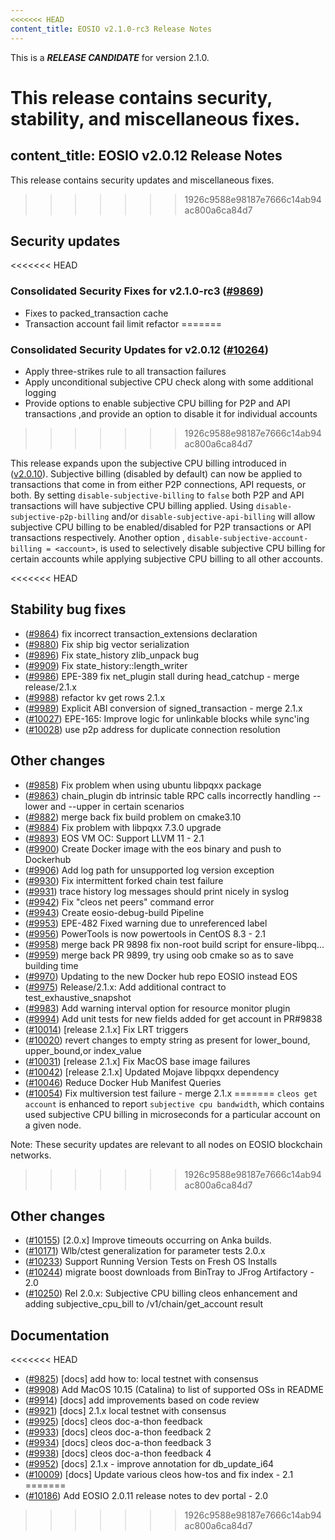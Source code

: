 ```yaml
---
<<<<<<< HEAD
content_title: EOSIO v2.1.0-rc3 Release Notes
---
```


This is a ***RELEASE CANDIDATE*** for version 2.1.0.

This release contains security, stability, and miscellaneous fixes.
=======
content_title: EOSIO v2.0.12 Release Notes
---

This release contains security updates and miscellaneous fixes.
>>>>>>> 1926c9588e98187e7666c14ab94ac800a6ca84d7

## Security updates

<<<<<<< HEAD
### Consolidated Security Fixes for v2.1.0-rc3 ([#9869](https://github.com/EOSIO/eos/pull/9869))
- Fixes to packed_transaction cache
- Transaction account fail limit refactor
=======
### Consolidated Security Updates for v2.0.12 ([#10264](https://github.com/EOSIO/eos/pull/10264))
- Apply three-strikes rule to all transaction failures
- Apply unconditional subjective CPU check along with some additional logging
- Provide options to enable subjective CPU billing for P2P and API transactions ,and provide an option to disable it for individual accounts
>>>>>>> 1926c9588e98187e7666c14ab94ac800a6ca84d7

This release expands upon the subjective CPU billing introduced in ([v2.0.10](https://github.com/EOSIO/eos/tree/v2.0.10)). Subjective billing (disabled by default) can now be applied to transactions that come in from either P2P connections, API requests, or both. By setting `disable-subjective-billing` to `false` both P2P and API transactions will have subjective CPU billing applied. Using `disable-subjective-p2p-billing` and/or `disable-subjective-api-billing` will allow subjective CPU billing to be enabled/disabled for P2P transactions or API transactions respectively. Another option , `disable-subjective-account-billing = <account>`, is used to selectively disable subjective CPU billing for certain accounts while applying subjective CPU billing to all other accounts.

<<<<<<< HEAD
## Stability bug fixes
- ([#9864](https://github.com/EOSIO/eos/pull/9864)) fix incorrect transaction_extensions declaration
- ([#9880](https://github.com/EOSIO/eos/pull/9880)) Fix ship big vector serialization
- ([#9896](https://github.com/EOSIO/eos/pull/9896)) Fix state_history zlib_unpack bug
- ([#9909](https://github.com/EOSIO/eos/pull/9909)) Fix state_history::length_writer
- ([#9986](https://github.com/EOSIO/eos/pull/9986)) EPE-389 fix net_plugin stall during head_catchup - merge release/2.1.x
- ([#9988](https://github.com/EOSIO/eos/pull/9988)) refactor kv get rows 2.1.x
- ([#9989](https://github.com/EOSIO/eos/pull/9989)) Explicit ABI conversion of signed_transaction - merge 2.1.x
- ([#10027](https://github.com/EOSIO/eos/pull/10027)) EPE-165: Improve logic for unlinkable blocks while sync'ing
- ([#10028](https://github.com/EOSIO/eos/pull/10028)) use p2p address for duplicate connection resolution

## Other changes
- ([#9858](https://github.com/EOSIO/eos/pull/9858)) Fix problem when using ubuntu libpqxx package
- ([#9863](https://github.com/EOSIO/eos/pull/9863)) chain_plugin db intrinsic table RPC calls incorrectly handling --lower and --upper in certain scenarios
- ([#9882](https://github.com/EOSIO/eos/pull/9882)) merge back fix build problem on cmake3.10
- ([#9884](https://github.com/EOSIO/eos/pull/9884)) Fix problem with libpqxx 7.3.0 upgrade
- ([#9893](https://github.com/EOSIO/eos/pull/9893)) EOS VM OC: Support LLVM 11 - 2.1
- ([#9900](https://github.com/EOSIO/eos/pull/9900)) Create Docker image with the eos binary and push to Dockerhub
- ([#9906](https://github.com/EOSIO/eos/pull/9906)) Add log path for unsupported log version exception
- ([#9930](https://github.com/EOSIO/eos/pull/9930)) Fix intermittent forked chain test failure
- ([#9931](https://github.com/EOSIO/eos/pull/9931)) trace history log messages should print nicely in syslog
- ([#9942](https://github.com/EOSIO/eos/pull/9942)) Fix "cleos net peers" command error
- ([#9943](https://github.com/EOSIO/eos/pull/9943)) Create eosio-debug-build Pipeline
- ([#9953](https://github.com/EOSIO/eos/pull/9953)) EPE-482 Fixed warning due to unreferenced label
- ([#9956](https://github.com/EOSIO/eos/pull/9956)) PowerTools is now powertools in CentOS 8.3 - 2.1
- ([#9958](https://github.com/EOSIO/eos/pull/9958)) merge back PR 9898 fix non-root build script for ensure-libpq...
- ([#9959](https://github.com/EOSIO/eos/pull/9959)) merge back PR 9899, try using oob cmake so as to save building time
- ([#9970](https://github.com/EOSIO/eos/pull/9970)) Updating to the new Docker hub repo EOSIO instead EOS
- ([#9975](https://github.com/EOSIO/eos/pull/9975)) Release/2.1.x: Add additional contract to test_exhaustive_snapshot
- ([#9983](https://github.com/EOSIO/eos/pull/9983)) Add warning interval option for resource monitor plugin
- ([#9994](https://github.com/EOSIO/eos/pull/9994)) Add unit tests for new fields added for get account in PR#9838
- ([#10014](https://github.com/EOSIO/eos/pull/10014)) [release 2.1.x] Fix LRT triggers
- ([#10020](https://github.com/EOSIO/eos/pull/10020)) revert changes to empty string as present for lower_bound, upper_bound,or index_value
- ([#10031](https://github.com/EOSIO/eos/pull/10031)) [release 2.1.x] Fix MacOS base image failures
- ([#10042](https://github.com/EOSIO/eos/pull/10042)) [release 2.1.x] Updated Mojave libpqxx dependency
- ([#10046](https://github.com/EOSIO/eos/pull/10046)) Reduce Docker Hub Manifest Queries
- ([#10054](https://github.com/EOSIO/eos/pull/10054)) Fix multiversion test failure - merge 2.1.x
=======
`cleos get account` is enhanced to report `subjective cpu bandwidth`, which contains used subjective CPU billing in microseconds for a particular account on a given node.

Note: These security updates are relevant to all nodes on EOSIO blockchain networks.
>>>>>>> 1926c9588e98187e7666c14ab94ac800a6ca84d7


## Other changes
- ([#10155](https://github.com/EOSIO/eos/pull/10155)) [2.0.x] Improve timeouts occurring on Anka builds.
- ([#10171](https://github.com/EOSIO/eos/pull/10171)) Wlb/ctest generalization for parameter tests 2.0.x
- ([#10233](https://github.com/EOSIO/eos/pull/10233)) Support Running Version Tests on Fresh OS Installs
- ([#10244](https://github.com/EOSIO/eos/pull/10244))  migrate boost downloads from BinTray to JFrog Artifactory - 2.0
- ([#10250](https://github.com/EOSIO/eos/pull/10250)) Rel 2.0.x: Subjective CPU billing cleos enhancement and adding subjective_cpu_bill to /v1/chain/get_account result
## Documentation
<<<<<<< HEAD
- ([#9825](https://github.com/EOSIO/eos/pull/9825)) [docs] add how to: local testnet with consensus
- ([#9908](https://github.com/EOSIO/eos/pull/9908)) Add MacOS 10.15 (Catalina) to list of supported OSs in README
- ([#9914](https://github.com/EOSIO/eos/pull/9914)) [docs] add improvements based on code review 
- ([#9921](https://github.com/EOSIO/eos/pull/9921)) [docs] 2.1.x local testnet with consensus
- ([#9925](https://github.com/EOSIO/eos/pull/9925)) [docs] cleos doc-a-thon feedback
- ([#9933](https://github.com/EOSIO/eos/pull/9933)) [docs] cleos doc-a-thon feedback 2
- ([#9934](https://github.com/EOSIO/eos/pull/9934)) [docs] cleos doc-a-thon feedback 3
- ([#9938](https://github.com/EOSIO/eos/pull/9938)) [docs] cleos doc-a-thon feedback 4
- ([#9952](https://github.com/EOSIO/eos/pull/9952)) [docs] 2.1.x - improve annotation for db_update_i64
- ([#10009](https://github.com/EOSIO/eos/pull/10009)) [docs] Update various cleos how-tos and fix index - 2.1
=======
- ([#10186](https://github.com/EOSIO/eos/pull/10186)) Add EOSIO 2.0.11 release notes to dev portal - 2.0
>>>>>>> 1926c9588e98187e7666c14ab94ac800a6ca84d7

